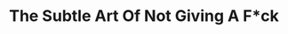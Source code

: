 ---
title: "The Subtle Art Of Not Giving A F*ck"
description: (╯°□°)╯︵ ┻━┻ Ada beberapa konten menarik di dalamnya sebenernya. Dan saya bisa mentoleransi expletive di beberapa bagian. Tapi mengulanginya terus menerus rasanya tidak perlu.
cover: "images/reading/the-art-of-not-giving-fck.jpeg"
publishDate: 2019-10-11
authors: "Mark Manson"
---